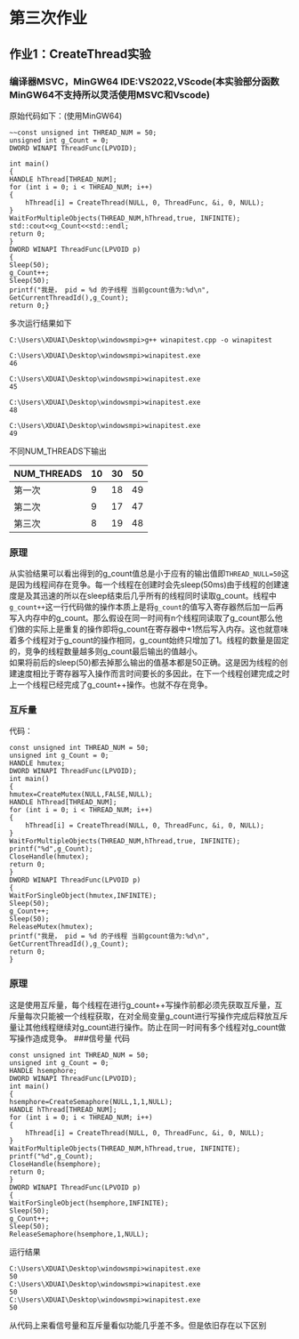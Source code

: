 # 第三次作业
## 作业1：CreateThread实验
### 编译器MSVC，MinGW64 IDE:VS2022,VScode(本实验部分函数MinGW64不支持所以灵活使用MSVC和Vscode)
原始代码如下：(使用MinGW64)
```
~~const unsigned int THREAD_NUM = 50; 
unsigned int g_Count = 0;
DWORD WINAPI ThreadFunc(LPVOID);

int main()
{
HANDLE hThread[THREAD_NUM]; 
for (int i = 0; i < THREAD_NUM; i++)
{
    hThread[i] = CreateThread(NULL, 0, ThreadFunc, &i, 0, NULL); 
}
WaitForMultipleObjects(THREAD_NUM,hThread,true, INFINITE); 
std::cout<<g_Count<<std::endl;
return 0;
}
DWORD WINAPI ThreadFunc(LPVOID p)
{
Sleep(50); 
g_Count++;
Sleep(50);
printf("我是， pid = %d 的子线程 当前gcount值为:%d\n", GetCurrentThreadId(),g_Count);
return 0;}
```
多次运行结果如下
```
C:\Users\XDUAI\Desktop\windowsmpi>g++ winapitest.cpp -o winapitest

C:\Users\XDUAI\Desktop\windowsmpi>winapitest.exe
46

C:\Users\XDUAI\Desktop\windowsmpi>winapitest.exe
45

C:\Users\XDUAI\Desktop\windowsmpi>winapitest.exe
48

C:\Users\XDUAI\Desktop\windowsmpi>winapitest.exe
49
```
不同NUM_THREADS下输出  

| NUM_THREADS   | 10   | 30   |   50   |
|--------|--------|--------|-------|
| 第一次 | 9   | 18   |49|
| 第二次 | 9   | 17   |47|
| 第三次 | 8   | 19   |48|

### 原理
从实验结果可以看出得到的g_count值总是小于应有的输出值即```THREAD_NULL=50```这是因为线程间存在竞争。每一个线程在创建时会先sleep(50ms)由于线程的创建速度是及其迅速的所以在sleep结束后几乎所有的线程同时读取g_count。线程中```g_count++```这一行代码做的操作本质上是将```g_count```的值写入寄存器然后加一后再写入内存中的g_count。那么假设在同一时间有n个线程同读取了g_count那么他们做的实际上是重复的操作即将g_count在寄存器中+1然后写入内存。这也就意味着多个线程对于g_count的操作相同，g_count始终只增加了1。线程的数量是固定的，竞争的线程数量越多则g_count最后输出的值越小。  
如果将前后的sleep(50)都去掉那么输出的值基本都是50正确。这是因为线程的创建速度相比于寄存器写入操作而言时间要长的多因此，在下一个线程创建完成之时上一个线程已经完成了g_count++操作。也就不存在竞争。
### 互斥量
代码：
```
const unsigned int THREAD_NUM = 50; 
unsigned int g_Count = 0;
HANDLE hmutex;
DWORD WINAPI ThreadFunc(LPVOID);
int main()
{
hmutex=CreateMutex(NULL,FALSE,NULL);
HANDLE hThread[THREAD_NUM]; 
for (int i = 0; i < THREAD_NUM; i++)
{
    hThread[i] = CreateThread(NULL, 0, ThreadFunc, &i, 0, NULL);
}
WaitForMultipleObjects(THREAD_NUM,hThread,true, INFINITE); 
printf("%d",g_Count);
CloseHandle(hmutex);
return 0;
}
DWORD WINAPI ThreadFunc(LPVOID p)
{
WaitForSingleObject(hmutex,INFINITE);
Sleep(50);
g_Count++; 
Sleep(50);
ReleaseMutex(hmutex);
printf("我是， pid = %d 的子线程 当前gcount值为:%d\n", GetCurrentThreadId(),g_Count);
return 0;
}
```
### 原理
这是使用互斥量，每个线程在进行g_count++写操作前都必须先获取互斥量，互斥量每次只能被一个线程获取，在对全局变量g_count进行写操作完成后释放互斥量让其他线程继续对g_count进行操作。防止在同一时间有多个线程对g_count做写操作造成竞争。
###信号量
代码
```
const unsigned int THREAD_NUM = 50; 
unsigned int g_Count = 0;
HANDLE hsemphore;
DWORD WINAPI ThreadFunc(LPVOID);
int main()
{
hsemphore=CreateSemaphore(NULL,1,1,NULL);
HANDLE hThread[THREAD_NUM]; 
for (int i = 0; i < THREAD_NUM; i++)
{
    hThread[i] = CreateThread(NULL, 0, ThreadFunc, &i, 0, NULL);
}
WaitForMultipleObjects(THREAD_NUM,hThread,true, INFINITE); 
printf("%d",g_Count);
CloseHandle(hsemphore);
return 0;
}
DWORD WINAPI ThreadFunc(LPVOID p)
{
WaitForSingleObject(hsemphore,INFINITE);
Sleep(50);
g_Count++; 
Sleep(50);
ReleaseSemaphore(hsemphore,1,NULL);
```
运行结果
```
C:\Users\XDUAI\Desktop\windowsmpi>winapitest.exe
50
C:\Users\XDUAI\Desktop\windowsmpi>winapitest.exe
50
C:\Users\XDUAI\Desktop\windowsmpi>winapitest.exe
50
```
从代码上来看信号量和互斥量看似功能几乎差不多。但是依旧存在以下区别  





